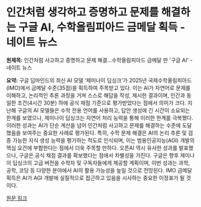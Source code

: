 # 인간처럼 생각하고 증명하고 문제를 해결하는 구글 AI, 수학올림피아드 금메달 획득 - 네이트 뉴스

**원제목:** 인간처럼 사고하고 증명하고 문제 해결…수학올림피아드 금메달 딴 '구글 AI' - 네이트 뉴스

**요약:** 구글 딥마인드의 최신 AI 모델 ‘제미나이 딥싱크’가 2025년 국제수학올림피아드(IMO)에서 금메달 수준(35점)을 획득하여 주목받고 있다.  이는 AI가 자연어로 문제를 이해하고, 논리적인 추론 과정을 거쳐 스스로 해답을 작성, 제시한 결과이며,  인간과 동일한 조건(4시간 30분) 하에 공식 채점 기준으로 평가받았다는 점에서 의미가 크다.  지난해 구글의 AI 모델들은 수학 전용 언어를 사용하고,  답안 생성에 긴 시간이 소요되는 한계를 보였으나, 제미나이 딥싱크는 자연어 처리 능력을 통해 이러한 한계를 극복했다.  이러한 성과는 AI가 단순 계산을 넘어 인간처럼 사고하고 문제를 해결하는 수준에 도달했음을 보여주는 중요한 사례로 평가된다.  특히,  수학 문제 해결은 AI의 논리 추론 및 검증 가능한 지식 생성 능력을 평가하는 척도로 인식되며, 이는 범용인공지능(AGI) 개발의 핵심 요건에 부합한다는 점에서 더욱 주목할 만하다.  오픈AI 역시 유사한 성과를 발표했으나,  구글은 공식 채점 결과를 확보했다는 점에서 차별성을 가진다.  구글은 향후 제미나이 딥싱크의 고급 버전을 수학자 및 구독자들에게 제공할 계획이며,  이번 성과는 과학, 공학, 코딩 등 다양한 분야에서 AI의 활용 가능성을 높일 것으로 전망된다.  IMO 금메달 획득은 AI가 AGI 개발에 실질적으로 접근하고 있음을 시사하는 중요한 이정표가 될 것이다.

[원문 링크](https://m.news.nate.com/view/20250723n00193)
